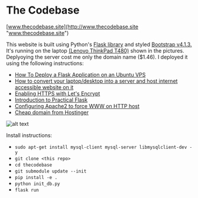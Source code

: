# The Codebase


[www.thecodebase.site](http://www.thecodebase.site "www.thecodebase.site")

This website is built using Python's 
<a href="http://flask.pocoo.org/">Flask library</a> 
 and styled
<a href="https://getbootstrap.com/docs/4.1/getting-started/introduction/">Bootstrap v4.1.3.</a> 
It's  running on the laptop 
<a href="https://www.lenovo.com/fi/fi/laptops/thinkpad/t-series/ThinkPad-T480/p/22TP2TT4800">(Lenovo ThinkPad T480)</a>
    shown in the pictures. Deplyoying the server cost me only the domain name ($1.46).
    I deployed it using the following instructions:
<ul class="text-left">
    <li>
        <a href="https://www.digitalocean.com/community/tutorials/how-to-deploy-a-flask-application-on-an-ubuntu-vps">
            How To Deploy a Flask Application on an Ubuntu VPS
        </a>
    </li>
    <li>
        <a href="https://blog.mindorks.com/how-to-convert-your-laptop-desktop-into-a-server-and-host-internet-accessible-website-on-it-part-1-545940164ab9">
            How to convert your laptop/desktop into a server and host internet accessible website on it
        </a>
    </li>
    <li>
        <a href="https://letsencrypt.org/getting-started/">
            Enabling HTTPS with Let's Encrypt
        </a>
    </li>
    <li>
        <a href="https://pythonprogramming.net/practical-flask-introduction/">
            Introduction to Practical Flask
        </a>
    </li>
    <li>
        <a href="https://github.com/thecodebasesite/apache2-conf">
            Configuring Apache2 to force WWW on HTTP host
        </a>
    </li>
    <li>
        <a href="https://www.hostinger.com/">
            Cheap domain from Hostinger
        </a>
    </li>
</ul>



![alt text](https://raw.githubusercontent.com/thecodebasesite/thecodebase/master/thecodebase.png)

Install instructions:

* `sudo apt-get install mysql-client mysql-server libmysqlclient-dev -y`
* `git clone <this repo>`
* `cd thecodebase`
* `git submodule update --init`
* `pip install -e .`
* `python init_db.py`
* `flask run`
